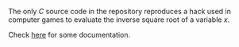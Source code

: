 The only _C_ source code in the repository reproduces a hack used in computer games to
evaluate the inverse square root of a variable _x_.

Check [here](https://pdigiglio.github.io/inverse_sqrt_hack/index.html) for some documentation.
